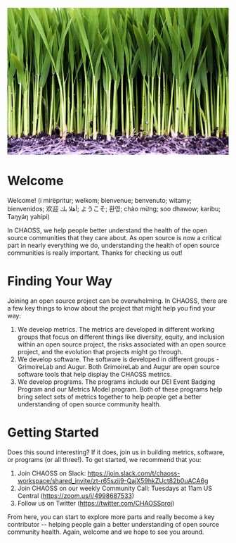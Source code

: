 ![Welcome Image](profile/WelcomeImage3.jpg)

# Welcome

Welcome! (i mirëpritur; welkom; bienvenue; benvenuto; witamy; bienvenidos; 欢迎 
أهلا بك; ようこそ; 환영; chào mừng; soo dhawow; karibu; Taŋyáŋ yahípi)

In CHAOSS, we help people better understand the health of the open source communities that they care about. As open source is now a critical part in nearly everything we do, understanding the health of open source communities is really important. Thanks for checking us out!

# Finding Your Way

Joining an open source project can be overwhelming. In CHAOSS, there are a few key things to know about the project that might help you find your way: 

1) We develop metrics. The metrics are developed in different working groups that focus on different things like diversity, equity, and inclusion within an open source project, the risks associated with an open source project, and the evolution that projects might go through. 
2) We develop software. The software is developed in different groups - GrimoireLab and Augur. Both GrimoireLab and Augur are open source software tools that help display the CHAOSS metrics. 
3) We develop programs. The programs include our DEI Event Badging Program and our Metrics Model program. Both of these programs help bring select sets of metrics together to help people get a better understanding of open source community health. 

# Getting Started 

Does this sound interesting? If it does, join us in building metrics, software, or programs (or all three!). To get started, we recommend that you: 

1) Join CHAOSS on Slack: https://join.slack.com/t/chaoss-workspace/shared_invite/zt-r65szij9-QajX59hkZUct82b0uACA6g
2) Join CHAOSS on our weekly Community Call: Tuesdays at 11am US Central (https://zoom.us/j/4998687533)
3) Follow us on Twitter (https://twitter.com/CHAOSSproj)

From here, you can start to explore more parts and really become a key contributor -- helping people gain a better understanding of open source community health. Again, welcome and we hope to see you around. 

